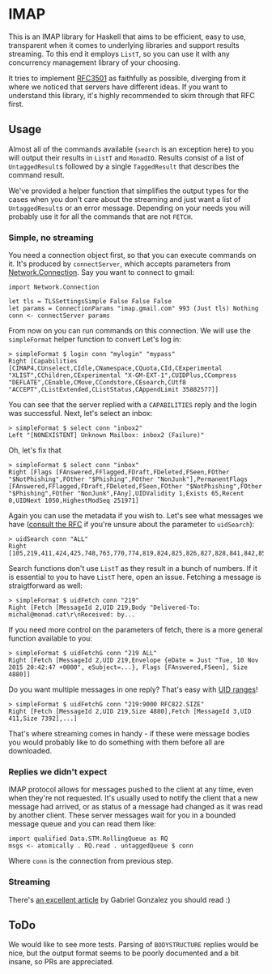 # IMAP

This is an IMAP library for Haskell that aims to be efficient, easy to use, transparent when it comes to underlying libraries and support results streaming. To this end it employs `ListT`, so you can use it with any concurrency management library of your choosing.

It tries to implement [RFC3501](https://tools.ietf.org/html/rfc3501) as faithfully as possible, diverging from it where we noticed that servers have different ideas. If you want to understand this library, it's highly recommended to skim through that RFC first.

## Usage

Almost all of the commands available (`search` is an exception here) to you will output their results in `ListT` and `MonadIO`. Results consist of a list of `UntaggedResult`s followed by a single `TaggedResult` that describes the command result.

We've provided a helper function that simplifies the output types for the cases when you don't care about the streaming and just want a list of `UntaggedResult`s or an error message. Depending on your needs you will probably use it for all the commands that are not `FETCH`.

### Simple, no streaming

You need a connection object first, so that you can execute commands on it. It's produced by `connectServer`, which accepts parameters from [Network.Connection](https://hackage.haskell.org/package/connection-0.2.5/docs/Network-Connection.html#t:Connection). Say you want to connect to gmail:

    import Network.Connection

    let tls = TLSSettingsSimple False False False
    let params = ConnectionParams "imap.gmail.com" 993 (Just tls) Nothing
    conn <- connectServer params

From now on you can run commands on this connection. We will use the `simpleFormat` helper function to convert Let's log in:

    > simpleFormat $ login conn "mylogin" "mypass"
    Right [Capabilities [CIMAP4,CUnselect,CIdle,CNamespace,CQuota,CId,CExperimental "XLIST",CChildren,CExperimental "X-GM-EXT-1",CUIDPlus,CCompress "DEFLATE",CEnable,CMove,CCondstore,CEsearch,CUtf8 "ACCEPT",CListExtended,CListStatus,CAppendLimit 35882577]]

You can see that the server replied with a `CAPABILITIES` reply and the login was successful. Next, let's select an inbox:

    > simpleFormat $ select conn "inbox2"
    Left "[NONEXISTENT] Unknown Mailbox: inbox2 (Failure)"

Oh, let's fix that

    > simpleFormat $ select conn "inbox"
    Right [Flags [FAnswered,FFlagged,FDraft,FDeleted,FSeen,FOther "$NotPhishing",FOther "$Phishing",FOther "NonJunk"],PermanentFlags [FAnswered,FFlagged,FDraft,FDeleted,FSeen,FOther "$NotPhishing",FOther "$Phishing",FOther "NonJunk",FAny],UIDValidity 1,Exists 65,Recent 0,UIDNext 1050,HighestModSeq 251971]

Again you can use the metadata if you wish to. Let's see what messages we have ([consult the RFC](https://tools.ietf.org/html/rfc3501#section-6.4.4) if you're unsure about the parameter to `uidSearch`):

    > uidSearch conn "ALL"
    Right [105,219,411,424,425,748,763,770,774,819,824,825,826,827,828,841,842,852,857,858,909,926,946,948,955,962,965,975,984,985,989,990,991,992,993,994,999,1001,1003,1007,1008,1009,1010,1011,1014,1016,1017,1018,1020,1026,1027,1028,1029,1030,1034,1036,1037,1038,1039,1040,1042,1044,1047,1048,1049]

Search functions don't use `ListT` as they result in a bunch of numbers. If it is essential to you to have `ListT` here, open an issue. Fetching a message is straigtforward as well:

    > simpleFormat $ uidFetch conn "219"
    Right [Fetch [MessageId 2,UID 219,Body "Delivered-To: michal@monad.cat\r\nReceived: by...

If you need more control on the parameters of fetch, there is a more general function available to you:

    > simpleFormat $ uidFetchG conn "219 ALL"
    Right [Fetch [MessageId 2,UID 219,Envelope {eDate = Just "Tue, 10 Nov 2015 20:42:47 +0000", eSubject=...}, Flags [FAnswered,FSeen], Size 4880]]


Do you want multiple messages in one reply? That's easy with [UID ranges](https://tools.ietf.org/html/rfc3501#section-6.4.8)!

    > simpleFormat $ uidFetchG conn "219:9000 RFC822.SIZE"
    Right [Fetch [MessageId 2,UID 219,Size 4880],Fetch [MessageId 3,UID 411,Size 7392],...]

That's where streaming comes in handy - if these were message bodies you would probably like to do something with them before all are downloaded.

### Replies we didn't expect

IMAP protocol allows for messages pushed to the client at any time, even when they're not requested. It's usually used to notify the client that a new message had arrived, or as status of a message had changed as it was read by another client. These server messages wait for you in a bounded message queue and you can read them like:

    import qualified Data.STM.RollingQueue as RQ
    msgs <- atomically . RQ.read . untaggedQueue $ conn

Where `conn` is the connection from previous step.

### Streaming

There's [an excellent article](http://www.haskellforall.com/2014/11/how-to-build-library-agnostic-streaming.html) by Gabriel Gonzalez you should read :)

## ToDo

We would like to see more tests. Parsing of `BODYSTRUCTURE` replies would be nice, but the output format seems to be poorly documented and a bit insane, so PRs are appreciated.
